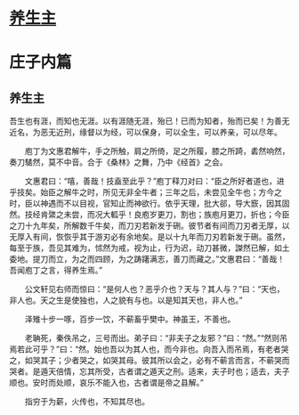 # [养生主](https://github.com/sadpolarbear/blog_issue/issues/1)

# 庄子内篇
## 养生主

吾生也有涯，而知也无涯。以有涯随无涯，殆已！已而为知者，殆而已矣！为善无近名，为恶无近刑，缘督以为经，可以保身，可以全生，可以养亲，可以尽年。

　　庖丁为文惠君解牛，手之所触，肩之所倚，足之所履，膝之所踦，砉然响然，奏刀騞然，莫不中音。合于《桑林》之舞，乃中《经首》之会。

　　文惠君曰：“嘻，善哉！技盍至此乎？”庖丁释刀对曰：“臣之所好者道也，进乎技矣。始臣之解牛之时，所见无非全牛者；三年之后，未尝见全牛也；方今之时，臣以神遇而不以目视，官知止而神欲行。依乎天理，批大郤，导大窾，因其固然。技经肯綮之未尝，而况大軱乎！良庖岁更刀，割也；族庖月更刀，折也；今臣之刀十九年矣，所解数千牛矣，而刀刃若新发于硎。彼节者有间而刀刃者无厚，以无厚入有间，恢恢乎其于游刃必有余地矣。是以十九年而刀刃若新发于硎。虽然，每至于族，吾见其难为，怵然为戒，视为止，行为迟，动刀甚微，謋然已解，如土委地。提刀而立，为之而四顾，为之踌躇满志，善刀而藏之。”文惠君曰：“善哉！吾闻庖丁之言，得养生焉。”

　　公文轩见右师而惊曰：“是何人也？恶乎介也？天与？其人与？”曰：“天也，非人也。天之生是使独也，人之貌有与也。以是知其天也，非人也。”

　　泽雉十步一啄，百步一饮，不蕲畜乎樊中。神虽王，不善也。

　　老聃死，秦佚吊之，三号而出。弟子曰：“非夫子之友邪？”曰：“然。”“然则吊焉若此可乎？”曰：“然。始也吾以为其人也，而今非也。向吾入而吊焉，有老者哭之，如哭其子；少者哭之，如哭其母。彼其所以会之，必有不蕲言而言，不蕲哭而哭者。是遁天倍情，忘其所受，古者谓之遁天之刑。适来，夫子时也；适去，夫子顺也。安时而处顺，哀乐不能入也，古者谓是帝之县解。”

　　指穷于为薪，火传也，不知其尽也。